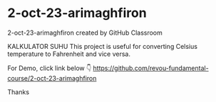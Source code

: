 # 2-oct-23-arimaghfiron
2-oct-23-arimaghfiron created by GitHub Classroom

KALKULATOR SUHU
This project is useful for converting Celsius temperature to Fahrenheit and vice versa.

For Demo, click link below 👇
https://github.com/revou-fundamental-course/2-oct-23-arimaghfiron

Thanks 
